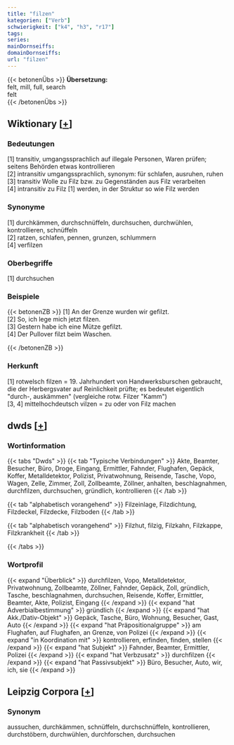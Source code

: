 ```yaml
---
title: "filzen"
kategorien: ["Verb"]
schwierigkeit: ["k4", "h3", "r17"]
tags:
series:
mainDornseiffs:
domainDornseiffs:
url: "filzen"
---
```


{{< betonenÜbs >}}
**Übersetzung:**  
felt, mill, full, search  
felt  
{{< /betonenÜbs >}}

## Wiktionary [[+](https://de.wiktionary.org/wiki/filzen)]

### Bedeutungen
[1] transitiv, umgangssprachlich auf illegale Personen, Waren prüfen; seitens Behörden etwas kontrollieren  
[2] intransitiv umgangssprachlich, synonym: für schlafen, ausruhen, ruhen  
[3] transitiv Wolle zu Filz bzw. zu Gegenständen aus Filz verarbeiten  
[4] intransitiv zu Filz [1] werden, in der Struktur so wie Filz werden  

### Synonyme
[1] durchkämmen, durchschnüffeln, durchsuchen, durchwühlen, kontrollieren, schnüffeln  
[2] ratzen, schlafen, pennen, grunzen, schlummern  
[4] verfilzen  

### Oberbegriffe
[1] durchsuchen  

### Beispiele
{{< betonenZB >}}
[1] An der Grenze wurden wir gefilzt.  
[2] So, ich lege mich jetzt filzen.  
[3] Gestern habe ich eine Mütze gefilzt.  
[4] Der Pullover filzt beim Waschen.  

{{< /betonenZB >}}
### Herkunft
[1] rotwelsch filzen = 19. Jahrhundert von Handwerksburschen gebraucht, die der Herbergsvater auf Reinlichkeit prüfte; es bedeutet eigentlich "durch-, auskämmen" (vergleiche rotw. Filzer "Kamm")  
[3, 4] mittelhochdeutsch vilzen = zu oder von Filz machen  



## dwds [[+](https://www.dwds.de/wb/filzen)]

### Wortinformation
{{< tabs "Dwds" >}}
{{< tab "Typische Verbindungen" >}}
Akte, Beamter, Besucher, Büro, Droge, Eingang, Ermittler, Fahnder, Flughafen, Gepäck, Koffer, Metalldetektor, Polizist, Privatwohnung, Reisende, Tasche, Vopo, Wagen, Zelle, Zimmer, Zoll, Zollbeamte, Zöllner, anhalten, beschlagnahmen, durchfilzen, durchsuchen, gründlich, kontrollieren
{{< /tab >}}

{{< tab "alphabetisch vorangehend" >}}
Filzeinlage, Filzdichtung, Filzdeckel, Filzdecke, Filzboden
{{< /tab >}}

{{< tab "alphabetisch vorangehend" >}}
Filzhut, filzig, Filzkahn, Filzkappe, Filzkrankheit
{{< /tab >}}

{{< /tabs >}}

### Wortprofil
{{< expand "Überblick" >}} durchfilzen, Vopo, Metalldetektor, Privatwohnung, Zollbeamte, Zöllner, Fahnder, Gepäck, Zoll, gründlich, Tasche, beschlagnahmen, durchsuchen, Reisende, Koffer, Ermittler, Beamter, Akte, Polizist, Eingang {{< /expand >}}
{{< expand "hat Adverbialbestimmung" >}} gründlich {{< /expand >}}
{{< expand "hat Akk./Dativ-Objekt" >}} Gepäck, Tasche, Büro, Wohnung, Besucher, Gast, Auto {{< /expand >}}
{{< expand "hat Präpositionalgruppe" >}} am Flughafen, auf Flughafen, an Grenze, von Polizei {{< /expand >}}
{{< expand "in Koordination mit" >}} kontrollieren, erfinden, finden, stellen {{< /expand >}}
{{< expand "hat Subjekt" >}} Fahnder, Beamter, Ermittler, Polizei {{< /expand >}}
{{< expand "hat Verbzusatz" >}} durchfilzen {{< /expand >}}
{{< expand "hat Passivsubjekt" >}} Büro, Besucher, Auto, wir, ich, sie {{< /expand >}}

## Leipzig Corpora [[+](https://corpora.uni-leipzig.de/en/res?word=filzen&corpusId=deu_newscrawl-public_2018)]


### Synonym
aussuchen, durchkämmen, schnüffeln, durchschnüffeln, kontrollieren, durchstöbern, durchwühlen, durchforschen, durchsuchen

